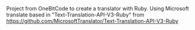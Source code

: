 Project from OneBitCode to create a translator with Ruby.
Using Microsoft translate based in "Text-Translation-API-V3-Ruby" from
https://github.com/MicrosoftTranslator/Text-Translation-API-V3-Ruby